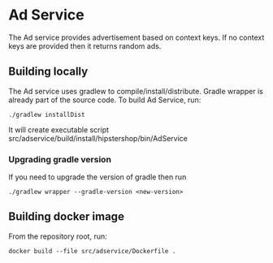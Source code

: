 # Ad Service

The Ad service provides advertisement based on context keys. If no context keys are provided then it returns random ads.

## Building locally

The Ad service uses gradlew to compile/install/distribute. Gradle wrapper is already part of the source code. To build Ad Service, run:

```
./gradlew installDist
```
It will create executable script src/adservice/build/install/hipstershop/bin/AdService

### Upgrading gradle version

If you need to upgrade the version of gradle then run

```
./gradlew wrapper --gradle-version <new-version>
```

## Building docker image

From the repository root, run:

```
docker build --file src/adservice/Dockerfile .
```


